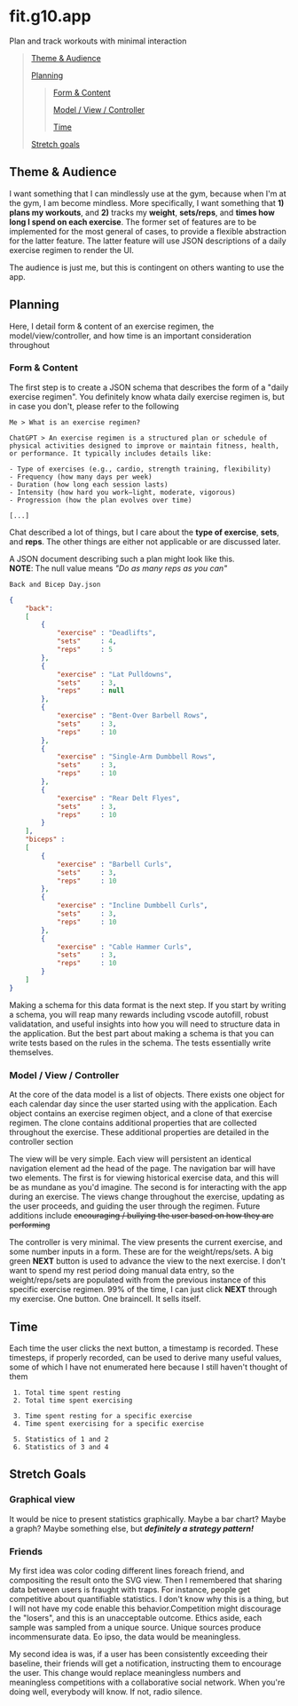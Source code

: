 # fit.g10.app
Plan and track workouts with minimal interaction

>  [Theme & Audience](#theme--audience)
>
>  [Planning](#planning)
>> [Form & Content](#form--content)
>> 
>> [Model / View / Controller](#model--view--controller)
>>
>> [Time](#time)
>>
>
> [Stretch goals](#stretch-goals)

## Theme & Audience
I want something that I can mindlessly use at the gym, because when I'm at the gym, I am become mindless. More specifically, I want something that **1)** **plans my workouts**, and **2)** tracks my **weight**, **sets/reps**, and **times how long I spend on each exercise**. The former set of features are to be implemented for the most general of cases, to provide a flexible abstraction for the latter feature. The latter feature will use JSON descriptions of a daily exercise regimen to render the UI.

The audience is just me, but this is contingent on others wanting to use the app.

## Planning
Here, I detail form & content of an exercise regimen, the model/view/controller, and how time is an important consideration throughout

### Form & Content
The first step is to create a JSON schema that describes the form of a "daily exercise regimen". You definitely know whata daily exercise regimen is, but in case you don't, please refer to the following

```
Me > What is an exercise regimen?

ChatGPT > An exercise regimen is a structured plan or schedule of physical activities designed to improve or maintain fitness, health, or performance. It typically includes details like:

- Type of exercises (e.g., cardio, strength training, flexibility)
- Frequency (how many days per week)
- Duration (how long each session lasts)
- Intensity (how hard you work—light, moderate, vigorous)
- Progression (how the plan evolves over time)

[...]
```

Chat described a lot of things, but I care about the **type of exercise**, **sets**, and **reps**. The other things are either not applicable or are discussed later. 

A JSON document describing such a plan might look like this.\
**NOTE**: The null value means *"Do as many reps as you can"*

```Back and Bicep Day.json```
```json
{ 
    "back":
    [
        {
            "exercise" : "Deadlifts",
            "sets"     : 4,
            "reps"     : 5
        },
        {
            "exercise" : "Lat Pulldowns",
            "sets"     : 3,
            "reps"     : null
        },
        {
            "exercise" : "Bent-Over Barbell Rows",
            "sets"     : 3,
            "reps"     : 10
        },
        {
            "exercise" : "Single-Arm Dumbbell Rows",
            "sets"     : 3,
            "reps"     : 10
        },
        {
            "exercise" : "Rear Delt Flyes",
            "sets"     : 3,
            "reps"     : 10
        }
    ],
    "biceps" :
    [
        {
            "exercise" : "Barbell Curls",
            "sets"     : 3,
            "reps"     : 10
        },
        {
            "exercise" : "Incline Dumbbell Curls",
            "sets"     : 3,
            "reps"     : 10
        },
        {
            "exercise" : "Cable Hammer Curls",
            "sets"     : 3,
            "reps"     : 10
        }
    ]
}
```

Making a schema for this data format is the next step. If you start by writing a schema, you will reap many rewards including vscode autofill, robust validatation, and useful insights into how you will need to structure data in the application. But the best part about making a schema is that you can write tests based on the rules in the schema. The tests essentially write themselves. 

### Model / View / Controller
At the core of the data model is a list of objects. There exists one object for each calendar day since the user started using with the application. Each object contains an exercise regimen object, and a clone of that exercise regimen. The clone contains additional properties that are collected throughout the exercise. These additional properties are detailed in the controller section

The view will be very simple. Each view will persistent an identical navigation element ad the head of the page. The navigation bar will have two elements. The first is for viewing historical exercise data, and this will be as mundane as you'd imagine. The second is for interacting with the app during an exercise. The views change throughout the exercise, updating as the user proceeds, and guiding the user through the regimen. Future additions include ~~encouraging / bullying the user based on how they are performing~~

The controller is very minimal. The view presents the current exercise, and some number inputs in a form. These are for the weight/reps/sets. A big green **NEXT** button is used to advance the view to the next exercise. I don't want to spend my rest period doing manual data entry, so the weight/reps/sets are populated with from the previous instance of this specific exercise regimen. 99% of the time, I can just click **NEXT** through my exercise. One button. One braincell. It sells itself. 

## Time 
Each time the user clicks the next button, a timestamp is recorded. These timesteps, if properly recorded, can be used to derive many useful values, some of which I have not enumerated here because I still haven't thought of them

```
 1. Total time spent resting 
 2. Total time spent exercising 

 3. Time spent resting for a specific exercise
 4. Time spent exercising for a specific exercise

 5. Statistics of 1 and 2
 6. Statistics of 3 and 4
 ```

## Stretch Goals

### Graphical view 
It would be nice to present statistics graphically. Maybe a bar chart? Maybe a graph? Maybe something else, but ***definitely a strategy pattern!*** 

### Friends 
My first idea was color coding different lines foreach friend, and compositing the result onto the SVG view. Then I remembered that sharing data between users is fraught with traps. For instance, people get competitive about quantifiable statistics. I don't know why this is a thing, but I will not have my code enable this behavior.Competition might discourage the "losers", and this is an unacceptable outcome. Ethics aside, each sample was sampled from a unique source. Unique sources produce incommensurate data. Eo ipso, the data would be meaningless.

My second idea is was, if a user has been consistently exceeding their baseline, their friends will get a notification, instructing them to encourage the user. This change would replace meaningless numbers and meaningless competitions with a collaborative social network. When you're doing well, everybody will know. If not, radio silence. 
